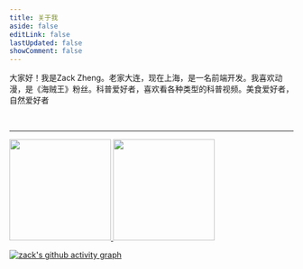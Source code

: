 ```yaml
---
title: 关于我
aside: false
editLink: false
lastUpdated: false
showComment: false
---
```


<me-page />

大家好！我是Zack Zheng。老家大连，现在上海，是一名前端开发。我喜欢动漫，是《海贼王》粉丝。科普爱好者，喜欢看各种类型的科普视频。美食爱好者，自然爱好者

<br/>


<hr/>

<p>
<a href="https://github.com/zack-xy">
  <img height="180em" src="https://github-readme-stats.vercel.app/api?username=zack-xy&theme=buefy&show_icons=true" />
  <img height="180em" src="https://github-readme-stats.vercel.app/api/top-langs/?username=zack-xy&theme=buefy&layout=compact" />
</a>
</p>
<p>

[![zack's github activity graph](https://github-readme-activity-graph.vercel.app/graph?username=zack-xy&bg_color=ffffff&color=765005&line=09a7d3&point=f47a75&area=true&hide_border=true)](https://github.com/zack-xy/zack-xy)

</p>
